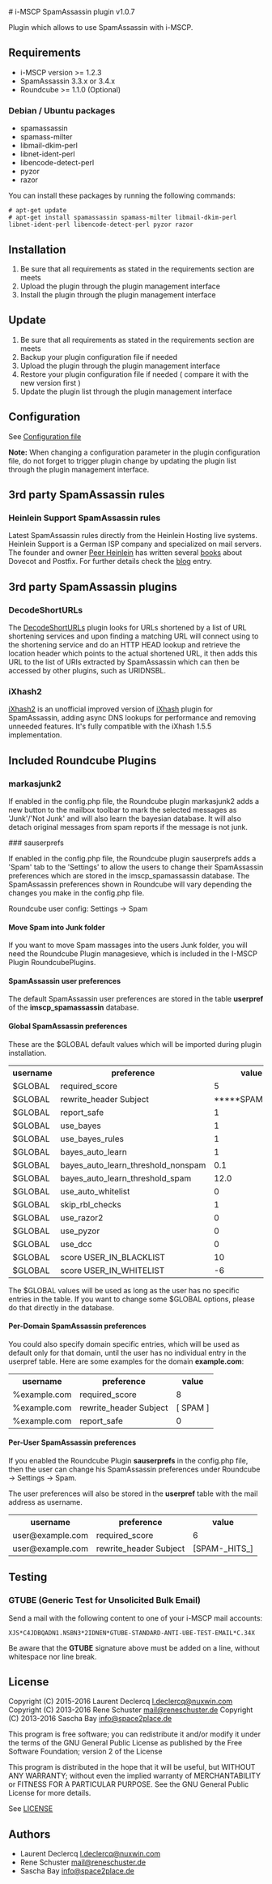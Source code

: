 # i-MSCP SpamAssassin plugin v1.0.7

Plugin which allows to use SpamAssassin with i-MSCP.

## Requirements

* i-MSCP version >= 1.2.3
* SpamAssassin 3.3.x or 3.4.x
* Roundcube >= 1.1.0 (Optional)

### Debian / Ubuntu packages 

* spamassassin
* spamass-milter
* libmail-dkim-perl
* libnet-ident-perl
* libencode-detect-perl
* pyzor
* razor

You can install these packages by running the following commands:

```
# apt-get update
# apt-get install spamassassin spamass-milter libmail-dkim-perl libnet-ident-perl libencode-detect-perl pyzor razor
```

## Installation

1. Be sure that all requirements as stated in the requirements section are meets
2. Upload the plugin through the plugin management interface
3. Install the plugin through the plugin management interface

## Update

1. Be sure that all requirements as stated in the requirements section are meets
2. Backup your plugin configuration file if needed
3. Upload the plugin through the plugin management interface
4. Restore your plugin configuration file if needed ( compare it with the new version first )
5. Update the plugin list through the plugin management interface

## Configuration

See [Configuration file](../SpamAssassin/config.php)

**Note:** When changing a configuration parameter in the plugin configuration file, do not forget to trigger plugin
change by updating the plugin list through the plugin management interface.

## 3rd party SpamAssassin rules

### Heinlein Support SpamAssassin rules

Latest SpamAssassin rules directly from the Heinlein Hosting live systems.
Heinlein Support is a German ISP company and specialized on mail servers. 
The founder and owner [Peer Heinlein](https://de.wikipedia.org/wiki/Peer_Heinlein "Peer Heinlein") has written several [books](https://portal.dnb.de/opac.htm?method=simpleSearch&query=123703522) about Dovecot and Postfix.
For further details check the [blog](https://www.heinlein-support.de/blog/news/aktuelle-spamassassin-regeln-von-heinlein-support/ "Aktuelle SpamAssassin-Regeln von Heinlein Support") entry.

## 3rd party SpamAssassin plugins

### DecodeShortURLs

The [DecodeShortURLs](https://github.com/smfreegard/DecodeShortURLs "DecodeShortURLs") plugin looks for URLs shortened
by a list of URL shortening services and upon finding a matching URL will connect using to the shortening service and do
an HTTP HEAD lookup and retrieve the location header which points to the actual shortened URL, it then adds this URL to
the list of URIs extracted by SpamAssassin which can then be accessed by other plugins, such as URIDNSBL.

### iXhash2

[iXhash2](http://mailfud.org/iXhash2/ "iXhash2") is an unofficial improved version of 
[iXhash](http://www.ixhash.net/ "iXhash") plugin for SpamAssassin, adding async DNS lookups for performance and removing
unneeded features. It's fully compatible with the iXhash 1.5.5 implementation.

## Included Roundcube Plugins

### markasjunk2

If enabled in the config.php file, the Roundcube plugin markasjunk2 adds a new button to the mailbox toolbar to mark the
selected messages as 'Junk'/'Not Junk' and will also learn the bayesian database. It will also detach original messages
from spam reports if the message is not junk.

### sauserprefs

If enabled in the config.php file, the Roundcube plugin sauserprefs adds a 'Spam' tab to the 'Settings' to allow the
users to change their SpamAssassin preferences which are stored in the imscp_spamassassin database. The SpamAssassin
preferences shown in Roundcube will vary depending the changes you make in the config.php file.

Roundcube user config: Settings -> Spam

#### Move Spam into Junk folder

If you want to move Spam massages into the users Junk folder, you will need the Roundcube Plugin managesieve, which is
included in the I-MSCP Plugin RoundcubePlugins.

#### SpamAssassin user preferences

The default SpamAssassin user preferences are stored in the table **userpref** of the **imscp_spamassassin** database.

#### Global SpamAssassin preferences

These are the $GLOBAL default values which will be imported during plugin installation.

<table>
	<tr>
		<th>username</th>
		<th>preference</th>
		<th>value</th>
	</tr>
	<tr>
		<td>$GLOBAL</td>
		<td>required_score</td>
		<td>5</td>
	</tr>
	<tr>
		<td>$GLOBAL</td>
		<td>rewrite_header Subject</td>
		<td>*****SPAM*****</td>
	</tr>
	<tr>
		<td>$GLOBAL</td>
		<td>report_safe</td>
		<td>1</td>
	</tr>
	<tr>
		<td>$GLOBAL</td>
		<td>use_bayes</td>
		<td>1</td>
	</tr>
	<tr>
		<td>$GLOBAL</td>
		<td>use_bayes_rules</td>
		<td>1</td>
	</tr>
	<tr>
		<td>$GLOBAL</td>
		<td>bayes_auto_learn</td>
		<td>1</td>
	</tr>
	<tr>
		<td>$GLOBAL</td>
		<td>bayes_auto_learn_threshold_nonspam</td>
		<td>0.1</td>
	</tr>
	<tr>
		<td>$GLOBAL</td>
		<td>bayes_auto_learn_threshold_spam</td>
		<td>12.0</td>
	</tr>
	<tr>
		<td>$GLOBAL</td>
		<td>use_auto_whitelist</td>
		<td>0</td>
	</tr>
	<tr>
		<td>$GLOBAL</td>
		<td>skip_rbl_checks</td>
		<td>1</td>
	</tr>
	<tr>
		<td>$GLOBAL</td>
		<td>use_razor2</td>
		<td>0</td>
	</tr>
	<tr>
		<td>$GLOBAL</td>
		<td>use_pyzor</td>
		<td>0</td>
	</tr>
	<tr>
		<td>$GLOBAL</td>
		<td>use_dcc</td>
		<td>0</td>
	</tr>
	<tr>
		<td>$GLOBAL</td>
		<td>score USER_IN_BLACKLIST</td>
		<td>10</td>
	</tr>
	<tr>
		<td>$GLOBAL</td>
		<td>score USER_IN_WHITELIST</td>
		<td>-6</td>
	</tr>
</table>


The $GLOBAL values will be used as long as the user has no specific entries in the table. If you want to change some
$GLOBAL options, please do that directly in the database.

#### Per-Domain SpamAssassin preferences

You could also specify domain specific entries, which will be used as default only for that domain, until the user has
no individual entry in the userpref table. Here are some examples for the domain **example.com**:

<table>
	<tr>
		<th>username</th>
		<th>preference</th>
		<th>value</th>
	</tr>
	<tr>
		<td>%example.com</td>
		<td>required_score</td>
		<td>8</td>
	</tr>
	<tr>
		<td>%example.com</td>
		<td>rewrite_header Subject</td>
		<td>[ SPAM ]</td>
	</tr>
	<tr>
		<td>%example.com</td>
		<td>report_safe</td>
		<td>0</td>
	</tr>
</table>

#### Per-User SpamAssassin preferences

If you enabled the Roundcube Plugin **sauserprefs** in the config.php file, then the user can change his SpamAssassin
preferences under Roundcube -> Settings -> Spam.

The user preferences will also be stored in the **userpref** table with the mail address as username.

<table>
	<tr>
		<th>username</th>
		<th>preference</th>
		<th>value</th>
	</tr>
	<tr>
		<td>user@example.com</td>
		<td>required_score</td>
		<td>6</td>
	</tr>
	<tr>
		<td>user@example.com</td>
		<td>rewrite_header Subject</td>
		<td>[SPAM-_HITS_]</td>
	</tr>
</table>


## Testing

### GTUBE (Generic Test for Unsolicited Bulk Email)

Send a mail with the following content to one of your i-MSCP mail accounts:

```
XJS*C4JDBQADN1.NSBN3*2IDNEN*GTUBE-STANDARD-ANTI-UBE-TEST-EMAIL*C.34X
```

Be aware that the **GTUBE** signature above must be added on a line, without whitespace nor line break.

## License

Copyright (C) 2015-2016 Laurent Declercq <l.declercq@nuxwin.com>
Copyright (C) 2013-2016 Rene Schuster <mail@reneschuster.de>
Copyright (C) 2013-2016 Sascha Bay <info@space2place.de>

This program is free software; you can redistribute it and/or modify
it under the terms of the GNU General Public License as published by
the Free Software Foundation; version 2 of the License

This program is distributed in the hope that it will be useful,
but WITHOUT ANY WARRANTY; without even the implied warranty of
MERCHANTABILITY or FITNESS FOR A PARTICULAR PURPOSE.  See the
GNU General Public License for more details.

See [LICENSE](LICENSE)

## Authors

* Laurent Declercq <l.declercq@nuxwin.com>
* Rene Schuster <mail@reneschuster.de>
* Sascha Bay <info@space2place.de>
